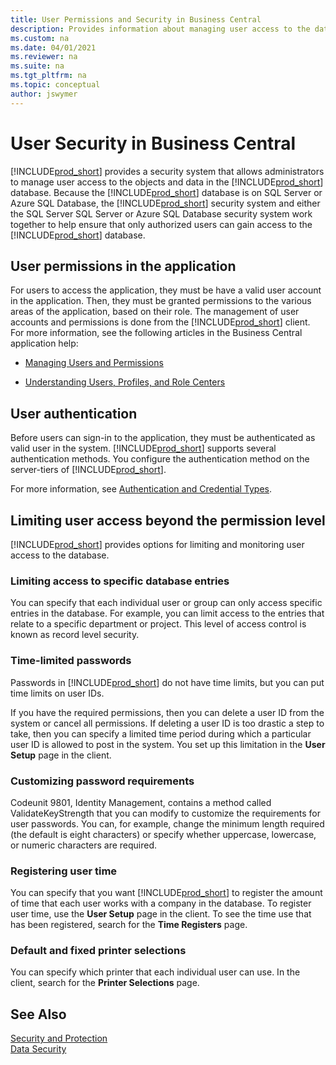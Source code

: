 ```yaml
---
title: User Permissions and Security in Business Central
description: Provides information about managing user access to the database based on permissions and the different levels of security.
ms.custom: na
ms.date: 04/01/2021
ms.reviewer: na
ms.suite: na
ms.tgt_pltfrm: na
ms.topic: conceptual
author: jswymer
---
```

# User Security in Business Central

[!INCLUDE[prod_short](../developer/includes/prod_short.md)] provides a security system that allows administrators to manage user access to the objects and data in the [!INCLUDE[prod_short](../developer/includes/prod_short.md)] database. Because the [!INCLUDE[prod_short](../developer/includes/prod_short.md)] database is on SQL Server or Azure SQL Database, the [!INCLUDE[prod_short](../developer/includes/prod_short.md)] security system and either the SQL Server SQL Server or Azure SQL Database security system work together to help ensure that only authorized users can gain access to the [!INCLUDE[prod_short](../developer/includes/prod_short.md)] database.  


## User permissions in the application

For users to access the application, they must be have a valid user account in the application. Then, they must be granted permissions to the various areas of the application, based on their role. The management of user accounts and permissions is done from the [!INCLUDE[prod_short](../developer/includes/prod_short.md)] client. For more information, see the following articles in the Business Central application help:

-   [Managing Users and Permissions](/dynamics365/business-central/ui-how-users-permissions)  

-   [Understanding Users, Profiles, and Role Centers](/dynamics365/business-central/admin-users-profiles-roles)

## User authentication
Before users can sign-in to the application, they must be authenticated as valid user in the system. [!INCLUDE[prod_short](../developer/includes/prod_short.md)] supports several authentication methods. You configure the authentication method on the server-tiers of [!INCLUDE[prod_short](../developer/includes/prod_short.md)].

For more information, see [Authentication and Credential Types](../administration/users-credential-types.md).

## Limiting user access beyond the permission level

[!INCLUDE[prod_short](../developer/includes/prod_short.md)] provides options for limiting and monitoring user access to the database. 
  
### Limiting access to specific database entries
  
 You can specify that each individual user or group can only access specific entries in the database. For example, you can limit access to the entries that relate to a specific department or project. This level of access control is known as record level security.  
  
### Time-limited passwords
  
Passwords in [!INCLUDE[prod_short](../developer/includes/prod_short.md)] do not have time limits, but you can put time limits on user IDs.  
  
 If you have the required permissions, then you can delete a user ID from the system or cancel all permissions. If deleting a user ID is too drastic a step to take, then you can specify a limited time period during which a particular user ID is allowed to post in the system. You set up this limitation in the **User Setup** page in the client.  
  
### Customizing password requirements
  
 Codeunit 9801, Identity Management, contains a method called ValidateKeyStrength that you can modify to customize the requirements for user passwords. You can, for example, change the minimum length required \(the default is eight characters\) or specify whether uppercase, lowercase, or numeric characters are required.  
  
### Registering user time
  
 You can specify that you want [!INCLUDE[prod_short](../developer/includes/prod_short.md)] to register the amount of time that each user works with a company in the database.  To register user time, use the **User Setup** page in the client. To see the time use that has been registered, search for the **Time Registers** page.  
  
### Default and fixed printer selections
  
 You can specify which printer that each individual user can use. In the client, search for the **Printer Selections** page.  
  
## See Also  

[Security and Protection](security-and-protection.md)  
[Data Security](data-security.md)  
